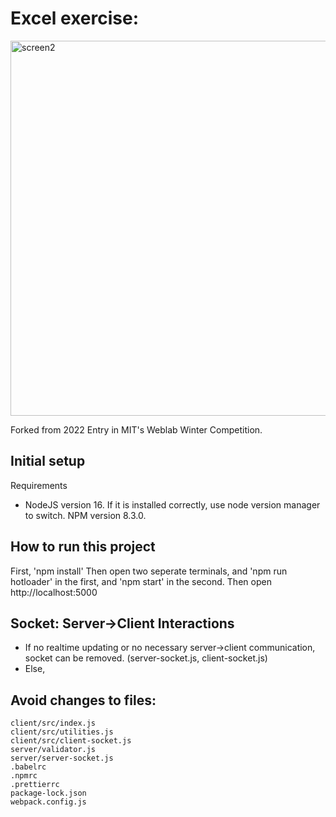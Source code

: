 # Excel exercise:

<img width="600" alt="screen2" src="https://user-images.githubusercontent.com/18289791/218274703-70f800de-3997-4616-9a0e-a352d97aef89.png">

Forked from 2022 Entry in MIT's Weblab Winter Competition.

## Initial setup

Requirements
  - NodeJS version 16. If it is installed correctly, use node version manager to switch. NPM version 8.3.0.

## How to run this project
First, 'npm install'
Then open two seperate terminals, and 'npm run hotloader' in the first, and 'npm start' in the second.
Then open http://localhost:5000

## Socket: Server->Client Interactions
- If no realtime updating or no necessary server->client communication, socket can be removed. (server-socket.js, client-socket.js)
- Else, 

## Avoid changes to files:

```
client/src/index.js
client/src/utilities.js
client/src/client-socket.js
server/validator.js
server/server-socket.js
.babelrc
.npmrc
.prettierrc
package-lock.json
webpack.config.js
```


